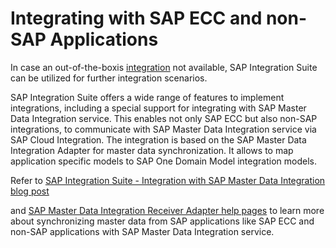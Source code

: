 <!-- loio35bf1a167a6744a288964df8d787cab4 -->

# Integrating with SAP ECC and non-SAP Applications

In case an out-of-the-boxis [integration](integration-a504461.md) not available, SAP Integration Suite can be utilized for further integration scenarios.

SAP Integration Suite offers a wide range of features to implement integrations, including a special support for integrating with SAP Master Data Integration service. This enables not only SAP ECC but also non-SAP integrations, to communicate with SAP Master Data Integration service via SAP Cloud Integration. The integration is based on the SAP Master Data Integration Adapter for master data synchronization. It allows to map application specific models to SAP One Domain Model integration models.

Refer to [SAP Integration Suite - Integration with SAP Master Data Integration blog post](https://blogs.sap.com/2022/05/20/sap-integration-suite-integration-with-sap-master-data-integration-mdi-service/)

and [SAP Master Data Integration Receiver Adapter help pages](https://help.sap.com/docs/SAP_INTEGRATION_SUITE/51ab953548be4459bfe8539ecaeee98d/e91e373bbb5b49ccbc2977152def61a2.html) to learn more about synchronizing master data from SAP applications like SAP ECC and non-SAP applications with SAP Master Data Integration service.

